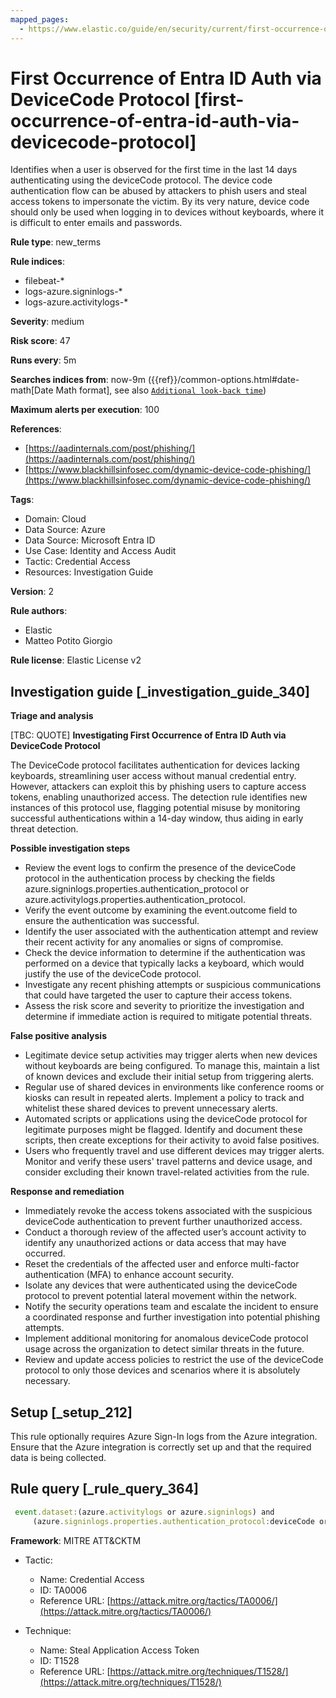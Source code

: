 ```yaml
---
mapped_pages:
  - https://www.elastic.co/guide/en/security/current/first-occurrence-of-entra-id-auth-via-devicecode-protocol.html
---
```


# First Occurrence of Entra ID Auth via DeviceCode Protocol [first-occurrence-of-entra-id-auth-via-devicecode-protocol]

Identifies when a user is observed for the first time in the last 14 days authenticating using the deviceCode protocol. The device code authentication flow can be abused by attackers to phish users and steal access tokens to impersonate the victim. By its very nature, device code should only be used when logging in to devices without keyboards, where it is difficult to enter emails and passwords.

**Rule type**: new_terms

**Rule indices**:

* filebeat-*
* logs-azure.signinlogs-*
* logs-azure.activitylogs-*

**Severity**: medium

**Risk score**: 47

**Runs every**: 5m

**Searches indices from**: now-9m ({{ref}}/common-options.html#date-math[Date Math format], see also [`Additional look-back time`](docs-content://solutions/security/detect-and-alert/create-detection-rule.md#rule-schedule))

**Maximum alerts per execution**: 100

**References**:

* [https://aadinternals.com/post/phishing/](https://aadinternals.com/post/phishing/)
* [https://www.blackhillsinfosec.com/dynamic-device-code-phishing/](https://www.blackhillsinfosec.com/dynamic-device-code-phishing/)

**Tags**:

* Domain: Cloud
* Data Source: Azure
* Data Source: Microsoft Entra ID
* Use Case: Identity and Access Audit
* Tactic: Credential Access
* Resources: Investigation Guide

**Version**: 2

**Rule authors**:

* Elastic
* Matteo Potito Giorgio

**Rule license**: Elastic License v2

## Investigation guide [_investigation_guide_340]

**Triage and analysis**

[TBC: QUOTE]
**Investigating First Occurrence of Entra ID Auth via DeviceCode Protocol**

The DeviceCode protocol facilitates authentication for devices lacking keyboards, streamlining user access without manual credential entry. However, attackers can exploit this by phishing users to capture access tokens, enabling unauthorized access. The detection rule identifies new instances of this protocol use, flagging potential misuse by monitoring successful authentications within a 14-day window, thus aiding in early threat detection.

**Possible investigation steps**

* Review the event logs to confirm the presence of the deviceCode protocol in the authentication process by checking the fields azure.signinlogs.properties.authentication_protocol or azure.activitylogs.properties.authentication_protocol.
* Verify the event outcome by examining the event.outcome field to ensure the authentication was successful.
* Identify the user associated with the authentication attempt and review their recent activity for any anomalies or signs of compromise.
* Check the device information to determine if the authentication was performed on a device that typically lacks a keyboard, which would justify the use of the deviceCode protocol.
* Investigate any recent phishing attempts or suspicious communications that could have targeted the user to capture their access tokens.
* Assess the risk score and severity to prioritize the investigation and determine if immediate action is required to mitigate potential threats.

**False positive analysis**

* Legitimate device setup activities may trigger alerts when new devices without keyboards are being configured. To manage this, maintain a list of known devices and exclude their initial setup from triggering alerts.
* Regular use of shared devices in environments like conference rooms or kiosks can result in repeated alerts. Implement a policy to track and whitelist these shared devices to prevent unnecessary alerts.
* Automated scripts or applications using the deviceCode protocol for legitimate purposes might be flagged. Identify and document these scripts, then create exceptions for their activity to avoid false positives.
* Users who frequently travel and use different devices may trigger alerts. Monitor and verify these users' travel patterns and device usage, and consider excluding their known travel-related activities from the rule.

**Response and remediation**

* Immediately revoke the access tokens associated with the suspicious deviceCode authentication to prevent further unauthorized access.
* Conduct a thorough review of the affected user’s account activity to identify any unauthorized actions or data access that may have occurred.
* Reset the credentials of the affected user and enforce multi-factor authentication (MFA) to enhance account security.
* Isolate any devices that were authenticated using the deviceCode protocol to prevent potential lateral movement within the network.
* Notify the security operations team and escalate the incident to ensure a coordinated response and further investigation into potential phishing attempts.
* Implement additional monitoring for anomalous deviceCode protocol usage across the organization to detect similar threats in the future.
* Review and update access policies to restrict the use of the deviceCode protocol to only those devices and scenarios where it is absolutely necessary.


## Setup [_setup_212]

This rule optionally requires Azure Sign-In logs from the Azure integration. Ensure that the Azure integration is correctly set up and that the required data is being collected.


## Rule query [_rule_query_364]

```js
 event.dataset:(azure.activitylogs or azure.signinlogs) and
     (azure.signinlogs.properties.authentication_protocol:deviceCode or azure.activitylogs.properties.authentication_protocol:deviceCode) and event.outcome:success
```

**Framework**: MITRE ATT&CKTM

* Tactic:

    * Name: Credential Access
    * ID: TA0006
    * Reference URL: [https://attack.mitre.org/tactics/TA0006/](https://attack.mitre.org/tactics/TA0006/)

* Technique:

    * Name: Steal Application Access Token
    * ID: T1528
    * Reference URL: [https://attack.mitre.org/techniques/T1528/](https://attack.mitre.org/techniques/T1528/)



